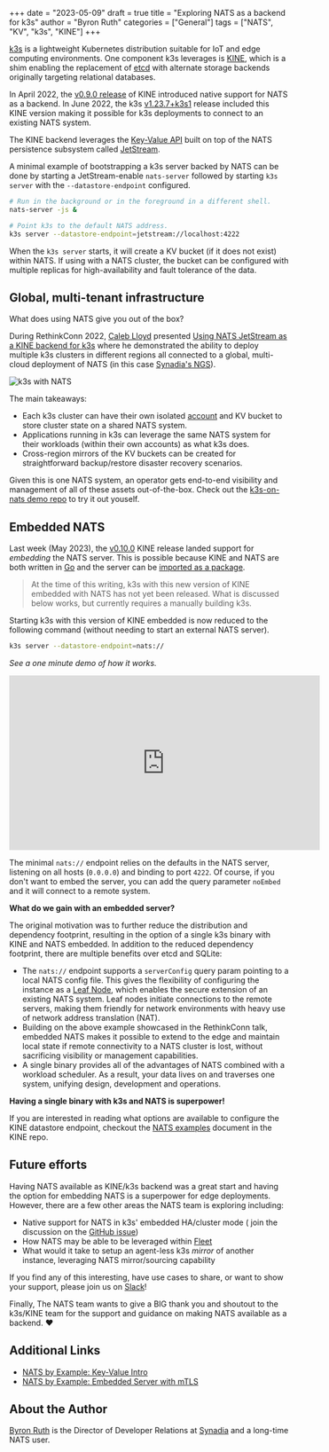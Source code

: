 +++
date = "2023-05-09"
draft = true
title = "Exploring NATS as a backend for k3s"
author = "Byron Ruth"
categories = ["General"]
tags = ["NATS", "KV", "k3s", "KINE"]
+++

[k3s][k3s] is a lightweight Kubernetes distribution suitable for IoT and edge computing environments. One component k3s leverages is [KINE][kine], which is a shim enabling the replacement of [etcd][etcd] with alternate storage backends originally targeting relational databases.

In April 2022, the [v0.9.0 release][v0.9.0] of KINE introduced native support for NATS as a backend. In June 2022, the k3s [v1.23.7+k3s1][v1.23.7] release included this KINE version making it possible for k3s deployments to connect to an existing NATS system.

The KINE backend leverages the [Key-Value API][kv] built on top of the NATS persistence subsystem called [JetStream][jetstream].

A minimal example of bootstrapping a k3s server backed by NATS can be done by starting a JetStream-enable `nats-server` followed by starting `k3s server` with the `--datastore-endpoint` configured.

```sh
# Run in the background or in the foreground in a different shell.
nats-server -js &

# Point k3s to the default NATS address.
k3s server --datastore-endpoint=jetstream://localhost:4222
```

When the `k3s server` starts, it will create a KV bucket (if it does not exist) within NATS. If using with a NATS cluster, the bucket can be configured with multiple replicas for high-availability and fault tolerance of the data.

## Global, multi-tenant infrastructure

What does using NATS give you out of the box?

During RethinkConn 2022, [Caleb Lloyd][caleb] presented [Using NATS JetStream as a KINE backend for k3s][rethinkconn] where he demonstrated the ability to deploy multiple k3s clusters in different regions all connected to a global, multi-cloud deployment of NATS (in this case [Synadia's NGS][ngs]).

![k3s with NATS](/img/k3s-nats.png)

The main takeaways:

- Each k3s cluster can have their own isolated [account][accounts] and KV bucket to store cluster state on a shared NATS system.
- Applications running in k3s can leverage the same NATS system for their workloads (within their own accounts) as what k3s does.
- Cross-region mirrors of the KV buckets can be created for straightforward backup/restore disaster recovery scenarios.

Given this is one NATS system, an operator gets end-to-end visibility and management of all of these assets out-of-the-box. Check out the [k3s-on-nats demo repo][demo] to try it out youself.

[k3s]: https://k3s.io
[kine]: https://github.com/k3s-io/kine
[etcd]: https://etcd.io
[v0.9.0]: https://github.com/k3s-io/kine/releases/tag/v0.9.0
[v1.23.7]: https://github.com/k3s-io/k3s/releases/tag/v1.23.7%2Bk3s1
[kv]: https://docs.nats.io/nats-concepts/jetstream/key-value-store
[jetstream]: https://docs.nats.io/nats-concepts/jetstream
[caleb]: https://www.linkedin.com/in/calebjlloyd
[rethinkconn]: https://www.youtube.com/watch?v=CetW4eGkyS0
[ngs]: https://synadia.com/ngs
[accounts]: https://docs.nats.io/running-a-nats-service/configuration/securing_nats/accounts
[demo]: https://github.com/ConnectEverything/k3s-on-nats

## Embedded NATS

Last week (May 2023), the [v0.10.0][v0.10.x] KINE release landed support for _embedding_ the NATS server. This is possible because KINE and NATS are both written in [Go](https://golang.org) and the server can be [imported as a package](https://pkg.go.dev/github.com/nats-io/nats-server/v2/server).

> At the time of this writing, k3s with this new version of KINE embedded with NATS has not yet been released. What is discussed below works, but currently requires a manually building k3s.

Starting k3s with this version of KINE embedded is now reduced to the following command (without needing to start an external NATS server).

```sh
k3s server --datastore-endpoint=nats://
```

_See a one minute demo of how it works._

<iframe width="560" height="315" src="https://www.youtube.com/embed/2pTvixsmtyw" title="YouTube video player" frameborder="0" allow="accelerometer; autoplay; clipboard-write; encrypted-media; gyroscope; picture-in-picture; web-share" allowfullscreen></iframe>

The minimal `nats://` endpoint relies on the defaults in the NATS server, listening on all hosts (`0.0.0.0`) and binding to port `4222`. Of course, if you don't want to embed the server, you can add the query parameter `noEmbed` and it will connect to a remote system.

**What do we gain with an embedded server?**

The original motivation was to further reduce the distribution and dependency footprint, resulting in the option of a single k3s binary with KINE and NATS embedded. In addition to the reduced dependency footprint, there are multiple benefits over etcd and SQLite:

- The `nats://` endpoint supports a `serverConfig` query param pointing to a local NATS config file. This gives the flexibility of configuring the instance as a [Leaf Node][ln], which enables the secure extension of an existing NATS system. Leaf nodes initiate connections to the remote servers, making them friendly for network environments with heavy use of network address translation (NAT).
- Building on the above example showcased in the RethinkConn talk, embedded NATS makes it possible to extend to the edge and maintain local state if remote connectivity to a NATS cluster is lost, without sacrificing visibility or management capabilities.
- A single binary provides all of the advantages of NATS combined with a workload scheduler. As a result, your data lives on and traverses one system, unifying design, development and operations.

**Having a single binary with k3s and NATS is superpower!**

If you are interested in reading what options are available to configure the KINE datastore endpoint, checkout the [NATS examples][kine-ex] document in the KINE repo.

[v0.10.x]: https://github.com/k3s-io/kine/releases/tag/v0.10.1
[ln]: https://docs.nats.io/running-a-nats-service/configuration/leafnodes
[kine-ex]: https://github.com/k3s-io/kine/blob/master/examples/nats.md

## Future efforts

Having NATS available as KINE/k3s backend was a great start and having the option for embedding NATS is a superpower for edge deployments. However, there are a few other areas the NATS team is exploring including:

- Native support for NATS in k3s' embedded HA/cluster mode ( join the discussion on the [GitHub issue](https://github.com/k3s-io/k3s/issues/7451))
- How NATS may be able to be leveraged within [Fleet](https://github.com/rancher/fleet)
- What would it take to setup an agent-less k3s _mirror_ of another instance, leveraging NATS mirror/sourcing capability

If you find any of this interesting, have use cases to share, or want to show your support, please join us on [Slack](https://slack.nats.io)!

Finally, The NATS team wants to give a BIG thank you and shoutout to the k3s/KINE team for the support and guidance on making NATS available as a backend. ❤️

## Additional Links

- [NATS by Example: Key-Value Intro](https://natsbyexample.com/examples/kv/intro/go)
- [NATS by Example: Embedded Server with mTLS](https://natsbyexample.com/examples/embedded/mtls/go)

## About the Author

[Byron Ruth](https://www.linkedin.com/in/byron-ruth-97216a1b7/) is the Director of Developer Relations at [Synadia](https://synadia.com) and a long-time NATS user.

